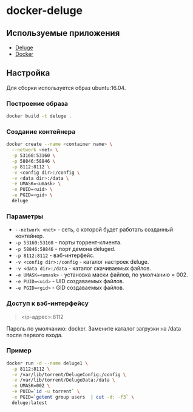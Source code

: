 # docker-deluge

## Используемые приложения
* [Deluge](http://deluge-torrent.org/)
* [Docker](https://www.docker.com/)

## Настройка
Для сборки используется образ ubuntu:16.04.

### Построение образа
```bash
docker build -t deluge .
```

### Создание контейнера
```bash
docker create --name <container name> \
  --network <net> \
  -p 53160:53160 \
  -p 58846:58846 \
  -p 8112:8112 \
  -v <config dir>:/config \
  -v <data dir>:/data \
  -e UMASK=<umask> \
  -e PUID=<uid> \
  -e PGID=<gid> \
  deluge
```
### Параметры

* ```--network <net>``` - сеть, с которой будет работать созданный контейнер.
* ```-p 53160:53160``` - порты торрент-клиента.
* ```-p 58846:58846``` - порт демона deluged.
* ```-p 8112:8112``` - вэб-интерфейс.
* ```-v <config dir>:/config``` - каталог настроек deluge.
* ```-v <data dir>:/data``` - каталог скачиваемых файлов.
* ```-e UMASK=<umask>``` - установка маски файлов, по умолчанию = 002.
* ```-e PUID=<uid>``` - UID создаваемых файлов.
* ```-e PGID=<gid>``` - GID создаваемых файлов.

### Доступ к вэб-интерфейсу

> <ip-адрес>:8112

Пароль по умолчанию: docker.
Замените каталог загрузки на /data после первого входа.

### Пример
```bash
docker run -d --name deluge1 \
  -p 8112:8112 \
  -v /var/lib/torrent/DelugeConfig:/config \
  -v /var/lib/torrent/DelugeData:/data \
  -e UMASK=002 \
  -e PUID=`id -u torrent` \
  -e PGID=`getent group users  | cut -d: -f3` \
  deluge:latest
```
